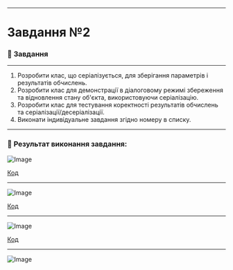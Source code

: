 ___

# Завдання №2 

### :scroll: **Завдання**
___
1. Розробити клас, що серіалізується, для зберігання параметрів і результатів обчислень.
2. Розробити клас для демонстрації в діалоговому режимі збереження та відновлення стану об'єкта, використовуючи серіалізацію.
3. Розробити клас для тестування коректності результатів обчислень та
серіалізації/десеріалізації.
4. Виконати індивідуальне завдання згідно номеру в списку.
___
### 📍 **Результат виконання завдання:** 
![Image](https://github.com/user-attachments/assets/8fa21890-840b-4857-907f-94814d9ea57e)

[Код](https://github.com/DmytroLiutyi/Practice-OOP/blob/main/PracticeLiutyi/zavd2/main.java)
___

![Image](https://github.com/user-attachments/assets/5a8f8767-9da7-4133-beeb-143f87976c26)

[Код](https://github.com/DmytroLiutyi/Practice-OOP/blob/main/PracticeLiutyi/zavd2/main1.java)
___

![Image](https://github.com/user-attachments/assets/d75b483e-34ac-4865-bb70-4de997aa2abf)

[Код](https://github.com/DmytroLiutyi/Practice-OOP/blob/main/PracticeLiutyi/zavd2/main2.java)
___

![Image](https://github.com/user-attachments/assets/bf5e398b-e313-4c7a-9d1d-59670afaa77e)


